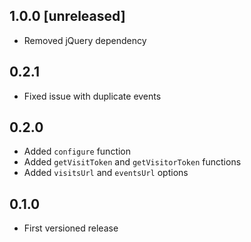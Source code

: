 ## 1.0.0 [unreleased]

- Removed jQuery dependency

## 0.2.1

- Fixed issue with duplicate events

## 0.2.0

- Added `configure` function
- Added `getVisitToken` and `getVisitorToken` functions
- Added `visitsUrl` and `eventsUrl` options

## 0.1.0

- First versioned release
